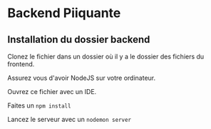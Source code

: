 # Backend Piiquante

## Installation du dossier backend

Clonez le fichier dans un dossier où il y a le dossier des fichiers du frontend.

Assurez vous d'avoir NodeJS sur votre ordinateur.

Ouvrez ce fichier avec un IDE.

Faites un ```npm install```

Lancez le serveur avec un ```nodemon server```
